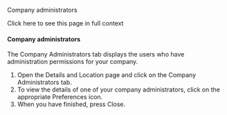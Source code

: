 Company administrators

Click here to see this page in full context

####  Company administrators

The Company Administrators tab displays the users who have administration
permissions for your company.

  1. Open the Details and Location page and click on the Company Administrators tab. 
  2. To view the details of one of your company administrators, click on the appropriate Preferences icon. 
  3. When you have finished, press Close. 

